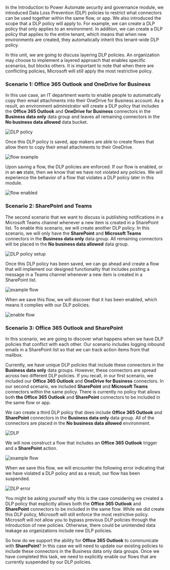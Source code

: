 In the  Introduction to Power Automate security and governance module, 
we introduced Data Loss Prevention (DLP) policies to restrict what 
connectors can be used together within the same flow, or
app. We also introduced the scope that a DLP policy will apply to. For
example, we can create a DLP policy that only applies to an environment.
In addition, we can create a DLP policy that applies to the entire
tenant, which means that when new environments are created, they
automatically inherit this tenant-wide DLP policy.

In this unit, we are going to discuss layering DLP policies. An
organization may choose to implement a layered approach that enables
specific scenarios, but blocks others. It is important to note that when
there are conflicting policies, Microsoft will still apply the most
restrictive policy.

### Scenario 1: Office 365 Outlook and OneDrive for Business

In this use case, an IT department wants to enable people to
automatically copy their email attachments into their OneDrive for
Business account. As a result, an environment administrator will create
a DLP policy that includes the **Office 365 Outlook** and **OneDrive for
Business** connectors in the **Business data only** data group and
leaves all remaining connectors in the **No business data allowed** data
bucket.

![DLP policy](../media/6-dlp.png)

Once this DLP policy is saved, app makers are able to create flows that
allow them to copy their email attachments to their OneDrive.

![flow example](../media/7-flow.png)

Upon saving a flow, the DLP policies are enforced. If our flow is
enabled, or in an **on** state, then we know that we have not violated
any policies. We will experience the behavior of a flow that violates a
DLP policy later in this module.

![flow enabled](../media/8-flow-enabled.png)

### Scenario 2: SharePoint and Teams

The second scenario that we want to discuss is publishing notifications
in a Microsoft Teams channel whenever a new item is created in a
SharePoint list. To enable this scenario, we will create another DLP
policy. In this scenario, we will only have the **SharePoint** and
**Microsoft Teams** connectors in the **Business data only** data group.
All remaining connectors will be placed in the **No business data allowed** 
data group.

![DLP policy setup](../media/9-dlp.png)

Once this DLP policy has been saved, we can go ahead and create a flow
that will implement our designed functionality that includes posting a
message in a Teams channel whenever a new item is created in a
SharePoint list.

![example flow ](../media/10-flow.png)

When we save this flow, we will discover that it has been enabled, which
means it complies with our DLP policies.

![enable flow](../media/11-flow-enable.png)

### Scenario 3: Office 365 Outlook and SharePoint

In this scenario, we are going to discover what happens when we have DLP
policies that conflict with each other. Our scenario includes logging
inbound emails in a SharePoint list so that we can track action items
from that mailbox.

Currently, we have unique DLP policies that include these connectors in
the **Business data only** data groups. However, these connectors are
spread across two different DLP policies. If you recall, in our first
scenario, we included our **Office 365 Outlook** and **OneDrive for
Business** connectors. In our second scenario, we included
**SharePoint** and **Microsoft Teams** connectors within the same
policy. There is currently no policy that allows both **the Office 365
Outlook** and **SharePoint** connectors to be included in the same
flow or app.

We can create a third DLP policy that does include **Office 365
Outlook** and **SharePoint** connectors in the **Business data only**
data group. All of the connectors are placed in the **No business data
allowed** environment.

![DLP](../media/12-dlp.png)

We will now construct a flow that includes an **Office 365 Outlook**
trigger and a **SharePoint** action.

![example flow](../media/13-flow.png)

When we save this flow, we will encounter the following error indicating
that we have violated a DLP policy and as a result, our flow has been
suspended.

![DLP error](../media/14-dlp-error.png)

You might be asking yourself why this is the case considering we created
a DLP policy that explicitly allows both the **Office 365 Outlook** and
**SharePoint** connectors to be included in the same flow. While we did
create this DLP policy, Microsoft will still enforce the most
restrictive policy. Microsoft will not allow you to bypass previous DLP
policies through the introduction of new policies. Otherwise, there
could be unintended data leakage as organizations include new DLP
policies.

So how do we support the ability for **Office 365 Outlook** to
communicate with **SharePoint**? In this case we will need to update our
existing policies to include these connectors in the Business data only
data groups. Once we have completed this task, we need to explicitly
enable our flows that are currently suspended by our DLP policies.